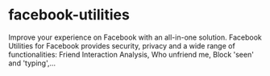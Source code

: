 # facebook-utilities

Improve your experience on Facebook with an all-in-one solution. Facebook Utilities for Facebook provides security, privacy and a wide range of functionalities: Friend Interaction Analysis, Who unfriend me, Block 'seen' and 'typing',...
